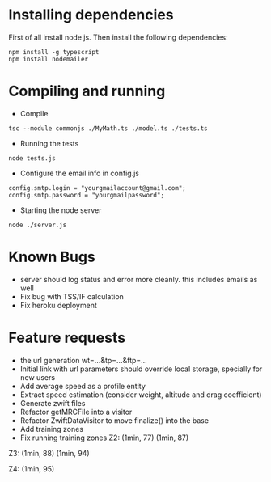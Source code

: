 # Installing dependencies

First of all install node js. Then install the following dependencies:


```
npm install -g typescript
npm install nodemailer
```

# Compiling and running

* Compile

```
tsc --module commonjs ./MyMath.ts ./model.ts ./tests.ts
```

* Running the tests

```
node tests.js
```

* Configure the email info in config.js

```
config.smtp.login = "yourgmailaccount@gmail.com";
config.smtp.password = "yourgmailpassword";
```

* Starting the node server

```
node ./server.js
```


# Known Bugs
* server should log status and error more cleanly. this includes emails as well
* Fix bug with TSS/IF calculation
* Fix heroku deployment

# Feature requests
* the url generation wt=...&tp=...&ftp=...
* Initial link with url parameters should override local storage, specially for new users
* Add average speed as a profile entity
* Extract speed estimation (consider weight, altitude and drag coefficient)
* Generate zwift files
* Refactor getMRCFile into a visitor
* Refactor ZwiftDataVisitor to move finalize() into the base
* Add training zones
* Fix running training zones
Z2:
(1min, 77)
(1min, 87)

Z3:
(1min, 88)
(1min, 94)

Z4:
(1min, 95)